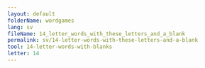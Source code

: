```yaml
---
layout: default
folderName: wordgames
lang: sv
fileName: 14_letter_words_with_these_letters_and_a_blank
permalink: sv/14-letter-words-with-these-letters-and-a-blank
tool: 14-letter-words-with-blanks
letter: 14
---
```

